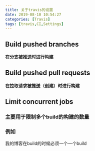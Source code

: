 ```yaml
---
title: 关于travis的设置
date: 2019-08-10 10:54:27
categories: [Travis]
tags: [travis,CI,Settings]
---
```


## Build pushed branches

**在分支被推送时进行构建**

## Build pushed pull requests

**在拉取请求被推送（创建）时进行构建**

## Limit concurrent jobs

### 主要用于限制多个build的构建的数量

### 例如

我的博客在build的时候必须一个一个build

